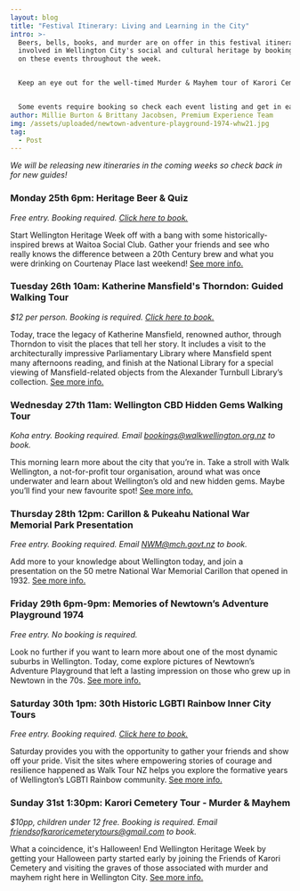 ```yaml
---
layout: blog
title: "Festival Itinerary: Living and Learning in the City"
intro: >-
  Beers, bells, books, and murder are on offer in this festival itinerary! Get
  involved in Wellington City's social and cultural heritage by booking yourself
  on these events throughout the week.


  Keep an eye out for the well-timed Murder & Mayhem tour of Karori Cemetery on Halloween Sunday 31st of October! 


  Some events require booking so check each event listing and get in early!
author: Millie Burton & Brittany Jacobsen, Premium Experience Team
img: /assets/uploaded/newtown-adventure-playground-1974-whw21.jpg
tag:
  - Post
---
```

*We will be releasing new itineraries in the coming weeks so check back in for new guides!*

### Monday 25th 6pm: Heritage Beer & Quiz

*Free entry. Booking required. [Click here to book.](https://docs.google.com/forms/d/e/1FAIpQLSe0vd9KHPSAJT-6zeO23eEWr563RWzQhUIaNhegshTLliUX_A/viewform)*

Start Wellington Heritage Week off with a bang with some historically-inspired brews at Waitoa Social Club. Gather your friends and see who really knows the difference between a 20th Century brew and what you were drinking on Courtenay Place last weekend! [See more info.](https://wellingtonheritageweek.co.nz/event/waitoa-beer-and-quiz/)

### Tuesday 26th 10am: Katherine Mansfield's Thorndon: Guided Walking Tour

*$12 per person. Booking is required. [Click here to book. ](https://www.katherinemansfield.com/event/katherine-mansfields-thorndon-guided-walking-tour-2021)*

Today, trace the legacy of Katherine Mansfield, renowned author, through Thorndon to visit the places that tell her story. It includes a visit to the architecturally impressive Parliamentary Library where Mansfield spent many afternoons reading, and finish at the National Library for a special viewing of Mansfield-related objects from the Alexander Turnbull Library’s collection. [See more info.](https://wellingtonheritageweek.co.nz/event/katherine-mansfields-thorndon-guided-walking-tour/)

### Wednesday 27th 11am: Wellington CBD Hidden Gems Walking Tour

*Koha entry. Booking required. Email [bookings@walkwellington.org.nz](mailto:bookings@walkwellington.org.nz) to book.*

This morning learn more about the city that you’re in. Take a stroll with Walk Wellington, a not-for-profit tour organisation, around what was once underwater and learn about Wellington’s old and new hidden gems. Maybe you’ll find your new favourite spot! [See more info.](https://wellingtonheritageweek.co.nz/event/wellington-cbd-hidden-gems-walking-tour/)

### Thursday 28th 12pm: Carillon & Pukeahu National War Memorial Park Presentation

*Free entry. Booking required. Email [NWM@mch.govt.nz](mailto:NWM@mch.govt.nz) to book.*

Add more to your knowledge about Wellington today, and join a presentation on the 50 metre National War Memorial Carillon that opened in 1932. [See more info.](https://wellingtonheritageweek.co.nz/event/carillon-pukeahu-national-war-memorial-park-presentation/)

### Friday 29th 6pm-9pm: Memories of Newtown’s Adventure Playground 1974

*Free entry. No booking is required.* 

Look no further if you want to learn more about one of the most dynamic suburbs in Wellington. Today, come explore pictures of Newtown’s Adventure Playground that left a lasting impression on those who grew up in Newtown in the 70s. [See more info.](https://wellingtonheritageweek.co.nz/event/memories-of-newtowns-adventure-playground-1974/)

### Saturday 30th 1pm: 30th Historic LGBTI Rainbow Inner City Tours

*Free entry. Booking required. [Click here to book.](https://www.taonga.nz/walktours/)*

Saturday provides you with the opportunity to gather your friends and show off your pride. Visit the sites where empowering stories of courage and resilience happened as Walk Tour NZ helps you explore the formative years of Wellington’s LGBTI Rainbow community. [See more info.](https://wellingtonheritageweek.co.nz/event/historic-lgbti-rainbow-inner-city-tours/)

### Sunday 31st 1:30pm: Karori Cemetery Tour - Murder & Mayhem

*$10pp, children under 12 free. Booking is required. Email [friendsofkaroricemeterytours@gmail.com](mailto:friendsofkaroricemeterytours@gmail.com) to book.* 

What a coincidence, it's Halloween! End Wellington Heritage Week by getting your Halloween party started early by joining the Friends of Karori Cemetery and visiting the graves of those associated with murder and mayhem right here in Wellington City. [See more info. ](https://wellingtonheritageweek.co.nz/event/katherine-mansfields-thorndon-guided-walking-tour/)